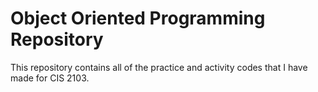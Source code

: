 # Object Oriented Programming Repository

This repository contains all of the practice and activity codes that I have made for CIS 2103.
